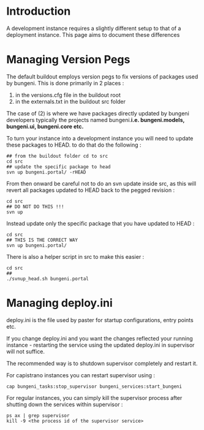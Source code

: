# Introduction #

A development instance requires a slightly different setup to that of a deployment instance.
This page aims to document these differences


# Managing Version Pegs #

The default buildout employs version pegs to fix versions of packages used by bungeni.
This is done primarily in 2 places :
  1. in the versions.cfg file in the buildout root
  1. in the externals.txt in the buildout src folder

The case of (2) is where we have packages directly updated by bungeni developers typically the projects named bungeni.**i.e. bungeni.models, bungeni.ui, bungeni.core etc.**

To turn your instance into a development instance you will need to update these packages to HEAD. to do that do the following :
```
## from the buildout folder cd to src
cd src
## update the specific package to head
svn up bungeni.portal/ -rHEAD
```

From then onward be careful not to do an svn update inside src, as this will revert all packages updated to HEAD back to the pegged revision :
```
cd src
## DO NOT DO THIS !!!
svn up
```

Instead update only the specific package that you have updated  to HEAD :
```
cd src
## THIS IS THE CORRECT WAY
svn up bungeni.portal/
```

There is also a helper script in src to make this easier :
```
cd src
## 
./svnup_head.sh bungeni.portal
```

# Managing deploy.ini #

deploy.ini is the file used by paster for startup configurations, entry points etc.

If you change deploy.ini and you want the changes reflected your running instance - restarting the service using the updated deploy.ini in supervisor will not suffice.

The recommended way is to shutdown supervisor completely and restart it.

For capistrano instances you can restart supervisor using :
```
cap bungeni_tasks:stop_supervisor bungeni_services:start_bungeni
```

For regular instances, you can simply kill the supervisor process after shutting down the services within supervisor :
```
ps ax | grep supervisor
kill -9 <the process id of the supervisor service>
```